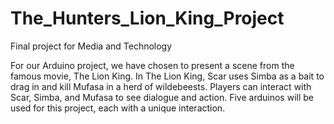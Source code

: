# The_Hunters_Lion_King_Project
Final project for Media and Technology 

For our Arduino project, we have chosen to present a scene from the famous movie, The Lion King.
In The Lion King, Scar uses Simba as a bait to drag in and kill Mufasa in a herd of wildebeests.
Players can interact with Scar, Simba, and Mufasa to see dialogue and action.
Five arduinos will be used for this project, each with a unique interaction.
